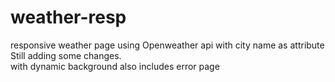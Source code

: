 # weather-resp<br>
responsive weather page using Openweather api with city name as attribute<br>
Still adding some changes.
<br>
with dynamic background also includes error page

<br>

